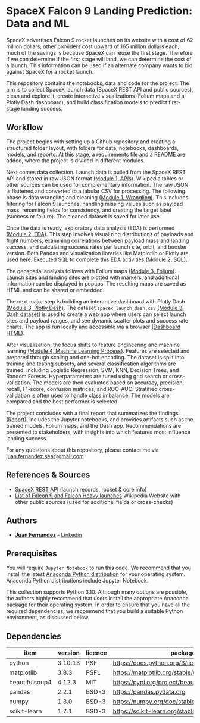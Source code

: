 
# SpaceX Falcon 9 Landing Prediction: Data and ML

SpaceX advertises Falcon 9 rocket launches on its website with a cost of 62 million dollars; other providers cost upward of 165 million dollars each, much of the savings is because SpaceX can reuse the first stage. Therefore if we can determine if the first stage will land, we can determine the cost of a launch. This information can be used if an alternate company wants to bid against SpaceX for a rocket launch.

This repository contains the notebooks, data and code for the project. The aim is to collect SpaceX launch data (SpaceX REST API and public sources), clean and explore it, create interactive visualizations (Folium maps and a Plotly Dash dashboard), and build classification models to predict first-stage landing success.



## Workflow

The project begins with setting up a Github repository and creating a structured folder layout, with folders for data, notebooks, dashboards, models, and reports. At this stage, a requirements file and a README are added, where the project is divided in different modules.

Next comes data collection. Launch data is pulled from the SpaceX REST API and stored in raw JSON format [(Module 1, APIs)](https://github.com/SeaGraphData/SpaceX-Data-and-ML/blob/main/Jupyter%20Files%20and%20Data/Module%201%20Collect%20API%20jupyter-labs-spacex-data-collection-api.ipynb). Wikipedia tables or other sources can be used for complementary information. The raw JSON is flattened and converted to a tabular CSV for processing. The following phase is data wrangling and cleaning [(Module 1, Wrangling)](https://github.com/SeaGraphData/SpaceX-Data-and-ML/blob/main/Jupyter%20Files%20and%20Data/Module%201%20Data%20Wrangling%20labs-jupyter-spacex-Data%20wrangling-v2.ipynb). This includes filtering for Falcon 9 launches, handling missing values such as payload mass, renaming fields for consistency, and creating the target label (success or failure). The cleaned dataset is saved for later use.

Once the data is ready, exploratory data analysis (EDA) is performed [(Module 2, EDA)](https://github.com/SeaGraphData/SpaceX-Data-and-ML/blob/main/Jupyter%20Files%20and%20Data/Module%202%20EDA%20Visualization%20edadataviz.ipynb). This step involves visualizing distributions of payloads and flight numbers, examining correlations between payload mass and landing success, and calculating success rates per launch site, orbit, and booster version. Both Pandas and visualization libraries like Matplotlib or Plotly are used here. Executed SQL to complete this EDA activities [(Module 2, SQL)](https://github.com/SeaGraphData/SpaceX-Data-and-ML/blob/main/Jupyter%20Files%20and%20Data/Module%202%20SQL%20jupyter-labs-eda-sql-edx_sqllite.ipynb).

The geospatial analysis follows with Folium maps [(Module 3, Folium)](https://github.com/SeaGraphData/SpaceX-Data-and-ML/blob/main/Jupyter%20Files%20and%20Data/Module%203%20Folium%20lab_jupyter_launch_site_location.ipynb). Launch sites and landing sites are plotted with markers, and additional information can be displayed in popups. The resulting maps are saved as HTML and can be shared or embedded.

The next major step is building an interactive dashboard with Plotly Dash [(Module 3, Plotly Dash)](https://github.com/SeaGraphData/SpaceX-Data-and-ML/blob/main/Jupyter%20Files%20and%20Data/Module%203%20Task%20Plotly%20Dash.ipynb). The dataset `spacex_launch_dash.csv` [(Module 3, Dash dataset)](https://github.com/SeaGraphData/SpaceX-Data-and-ML/tree/main/Jupyter%20Files%20and%20Data) is used to create a web app where users can select launch sites and payload ranges, and see dynamic scatter plots and success rate charts. The app is run locally and accessible via a browser [(Dashboard HTML)](https://github.com/SeaGraphData/SpaceX-Data-and-ML/tree/main/Dash_files).

After visualization, the focus shifts to feature engineering and machine learning [(Module 4, Machine Learning Process)](https://github.com/SeaGraphData/SpaceX-Data-and-ML/blob/main/Jupyter%20Files%20and%20Data/Module%204%20SpaceX_Machine%20Learning%20Prediction_Part_5.ipynb). Features are selected and prepared through scaling and one-hot encoding. The dataset is split into training and testing subsets, and several classification algorithms are trained, including Logistic Regression, SVM, KNN, Decision Trees, and Random Forests. Hyperparameters are tuned using grid search or cross-validation. The models are then evaluated based on accuracy, precision, recall, F1-score, confusion matrices, and ROC-AUC. Stratified cross-validation is often used to handle class imbalance. The models are compared and the best performer is selected.

The project concludes with a final report that summarizes the findings [(Report)](), includes the Jupyter notebooks, and provides artifacts such as the trained models, Folium maps, and the Dash app. Recommendations are presented to stakeholders, with insights into which features most influence landing success.


For any questions about this repository, please contact me via juan.fernandez.sea@gmail.com



## References & Sources

*  [SpaceX REST API](https://github.com/r-spacex/SpaceX-API) (launch records, rocket & core info)
*  [List of Falcon 9 and Falcon Heavy launches](http://en.wikipedia.org/wiki/List_of_Falcon_9_and_Falcon_Heavy_launches) Wikipedia Website with other public sources (used for additional fields or cross-checks)








## Authors

* [**Juan Fernandez**](mailto://juan.fernandez.sea@gmail.com) - [Linkedin](https://www.linkedin.com/in/juan-fernandez-martinez/)



## Prerequisites

You will require `Jupyter Notebook` to run this code. We recommend that you install 
the latest [Anaconda Python distribution](https://www.anaconda.com/) for your 
operating system. Anaconda Python distributions include Jupyter Notebook.


This collection supports Python 3.10. Although many options are possible, the 
authors highly recommend that users install the appropriate Anaconda package 
for their operating system. In order to ensure that you have all the required 
dependencies, we recommend that you build a suitable Python environment, as 
discussed below.


## Dependencies

|item|version|licence|package info|
|---|---|---|---|
|python|3.10.13|PSF|https://docs.python.org/3/license.html|
|matplotlib|3.8.3|PSFL|https://matplotlib.org/stable/users/project/license.html|
|beautifulsoup4|4.12.3|MIT|https://pypi.org/project/beautifulsoup4/|
|pandas|2.2.1|BSD-3|https://pandas.pydata.org|
|numpy|1.3.0|BSD-3|https://numpy.org/doc/stable/index.html|
|scikit-learn|1.7.1|BSD-3|https://scikit-learn.org/stable/|
